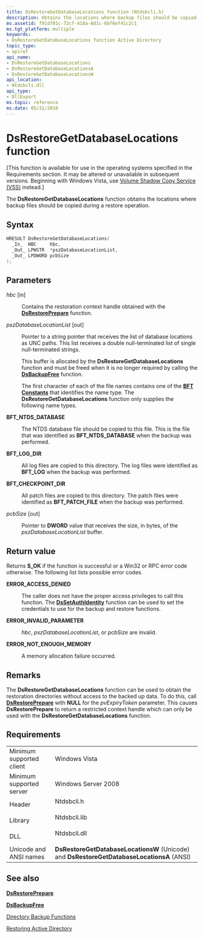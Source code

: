```yaml
---
title: DsRestoreGetDatabaseLocations function (Ntdsbcli.h)
description: Obtains the locations where backup files should be copied during a restore operation.
ms.assetid: f91d701c-72cf-418a-8d1c-6bf6ef41c2c1
ms.tgt_platform: multiple
keywords:
- DsRestoreGetDatabaseLocations function Active Directory
topic_type:
- apiref
api_name:
- DsRestoreGetDatabaseLocations
- DsRestoreGetDatabaseLocationsA
- DsRestoreGetDatabaseLocationsW
api_location:
- Ntdsbcli.dll
api_type:
- DllExport
ms.topic: reference
ms.date: 05/31/2018
---
```


# DsRestoreGetDatabaseLocations function

\[This function is available for use in the operating systems specified in the Requirements section. It may be altered or unavailable in subsequent versions. Beginning with Windows Vista, use [Volume Shadow Copy Service (VSS)](https://msdn2.microsoft.com/library/aa384649.aspx) instead.\]

The **DsRestoreGetDatabaseLocations** function obtains the locations where backup files should be copied during a restore operation.

## Syntax


```C++
HRESULT DsRestoreGetDatabaseLocations(
  _In_  HBC     hbc,
  _Out_ LPWSTR  *pszDatabaseLocationList,
  _Out_ LPDWORD pcbSize
);
```



## Parameters

<dl> <dt>

*hbc* \[in\]
</dt> <dd>

Contains the restoration context handle obtained with the [**DsRestorePrepare**](dsrestoreprepare.md) function.

</dd> <dt>

*pszDatabaseLocationList* \[out\]
</dt> <dd>

Pointer to a string pointer that receives the list of database locations as UNC paths. This list receives a double null-terminated list of single null-terminated strings.

This buffer is allocated by the **DsRestoreGetDatabaseLocations** function and must be freed when it is no longer required by calling the [**DsBackupFree**](dsbackupfree.md) function.

The first character of each of the file names contains one of the [**BFT Constants**](bft-constants.md) that identifies the name type. The **DsRestoreGetDatabaseLocations** function only supplies the following name types.

<dt>

<span id="BFT_NTDS_DATABASE"></span><span id="bft_ntds_database"></span>

<span id="BFT_NTDS_DATABASE"></span><span id="bft_ntds_database"></span>**BFT\_NTDS\_DATABASE**


</dt> <dd>

The NTDS database file should be copied to this file. This is the file that was identified as **BFT\_NTDS\_DATABASE** when the backup was performed.

</dd> <dt>

<span id="BFT_LOG_DIR"></span><span id="bft_log_dir"></span>

<span id="BFT_LOG_DIR"></span><span id="bft_log_dir"></span>**BFT\_LOG\_DIR**


</dt> <dd>

All log files are copied to this directory. The log files were identified as **BFT\_LOG** when the backup was performed.

</dd> <dt>

<span id="BFT_CHECKPOINT_DIR"></span><span id="bft_checkpoint_dir"></span>

<span id="BFT_CHECKPOINT_DIR"></span><span id="bft_checkpoint_dir"></span>**BFT\_CHECKPOINT\_DIR**


</dt> <dd>

All patch files are copied to this directory. The patch files were identified as **BFT\_PATCH\_FILE** when the backup was performed.

</dd> </dl> </dd> <dt>

*pcbSize* \[out\]
</dt> <dd>

Pointer to **DWORD** value that receives the size, in bytes, of the *pszDatabaseLocationList* buffer.

</dd> </dl>

## Return value

Returns **S\_OK** if the function is successful or a Win32 or RPC error code otherwise. The following list lists possible error codes.

<dl> <dt>

**ERROR\_ACCESS\_DENIED**
</dt> <dd>

The caller does not have the proper access privileges to call this function. The [**DsSetAuthIdentity**](dssetauthidentity.md) function can be used to set the credentials to use for the backup and restore functions.

</dd> <dt>

**ERROR\_INVALID\_PARAMETER**
</dt> <dd>

*hbc*, *pszDatabaseLocationList*, or *pcbSize* are invalid.

</dd> <dt>

**ERROR\_NOT\_ENOUGH\_MEMORY**
</dt> <dd>

A memory allocation failure occurred.

</dd> </dl>

## Remarks

The **DsRestoreGetDatabaseLocations** function can be used to obtain the restoration directories without access to the backed up data. To do this, call [**DsRestorePrepare**](dsrestoreprepare.md) with **NULL** for the *pvExpiryToken* parameter. This causes **DsRestorePrepare** to return a restricted context handle which can only be used with the **DsRestoreGetDatabaseLocations** function.

## Requirements



|                                     |                                                                                                       |
|-------------------------------------|-------------------------------------------------------------------------------------------------------|
| Minimum supported client<br/> | Windows Vista<br/>                                                                              |
| Minimum supported server<br/> | Windows Server 2008<br/>                                                                        |
| Header<br/>                   | <dl> <dt>Ntdsbcli.h</dt> </dl>                 |
| Library<br/>                  | <dl> <dt>Ntdsbcli.lib</dt> </dl>               |
| DLL<br/>                      | <dl> <dt>Ntdsbcli.dll</dt> </dl>               |
| Unicode and ANSI names<br/>   | **DsRestoreGetDatabaseLocationsW** (Unicode) and **DsRestoreGetDatabaseLocationsA** (ANSI)<br/> |



## See also

<dl> <dt>

[**DsRestorePrepare**](dsrestoreprepare.md)
</dt> <dt>

[**DsBackupFree**](dsbackupfree.md)
</dt> <dt>

[Directory Backup Functions](directory-backup-functions.md)
</dt> <dt>

[Restoring Active Directory](restoring-an-active-directory-server.md)
</dt> </dl>

 

 





